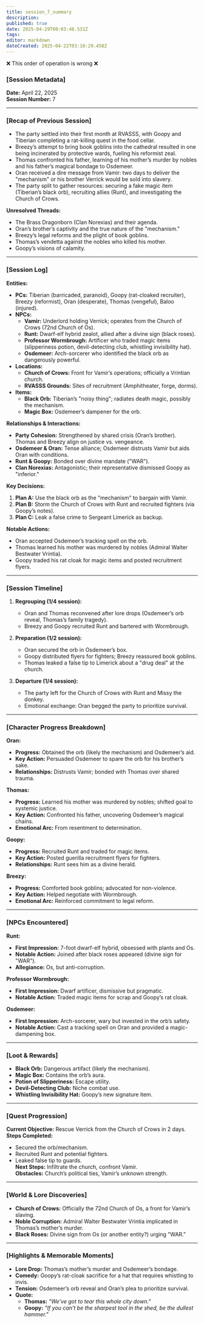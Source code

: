 ```yaml
---
title: session_7_summary
description: 
published: true
date: 2025-04-29T00:03:48.531Z
tags: 
editor: markdown
dateCreated: 2025-04-22T03:10:29.458Z
---
```


❌ This order of operation is wrong ❌

### **[Session Metadata]**  
**Date:** April 22, 2025  
**Session Number:** 7  

---

### **[Recap of Previous Session]**  
- The party settled into their first month at RVASSS, with Goopy and Tiberian completing a rat-killing quest in the food cellar.  
- Breezy’s attempt to bring book goblins into the cathedral resulted in one being incinerated by protective wards, fueling his reformist zeal.  
- Thomas confronted his father, learning of his mother’s murder by nobles and his father’s magical bondage to Osdemeer.  
- Oran received a dire message from Vamir: two days to deliver the "mechanism" or his brother Verrick would be sold into slavery.  
- The party split to gather resources: securing a fake magic item (Tiberian’s black orb), recruiting allies (Runt), and investigating the Church of Crows.  

**Unresolved Threads:**  
- The Brass Dragonborn (Clan Norexias) and their agenda.  
- Oran’s brother’s captivity and the true nature of the "mechanism."  
- Breezy’s legal reforms and the plight of book goblins.  
- Thomas’s vendetta against the nobles who killed his mother.  
- Goopy’s visions of calamity.  

---

### **[Session Log]**  
**Entities:**  
- **PCs:** Tiberian (barricaded, paranoid), Goopy (rat-cloaked recruiter), Breezy (reformist), Oran (desperate), Thomas (vengeful), Baloo (injured).  
- **NPCs:**  
  - **Vamir:** Underlord holding Verrick; operates from the Church of Crows (72nd Church of Os).  
  - **Runt:** Dwarf-elf hybrid zealot, allied after a divine sign (black roses).  
  - **Professor Wormbrough:** Artificer who traded magic items (slipperiness potion, devil-detecting club, whistling invisibility hat).  
  - **Osdemeer:** Arch-sorcerer who identified the black orb as dangerously powerful.  
- **Locations:**  
  - **Church of Crows:** Front for Vamir’s operations; officially a Vrintian church.  
  - **RVASSS Grounds:** Sites of recruitment (Amphitheater, forge, dorms).  
- **Items:**  
  - **Black Orb:** Tiberian’s "noisy thing"; radiates death magic, possibly the mechanism.  
  - **Magic Box:** Osdemeer’s dampener for the orb.  

**Relationships & Interactions:**  
- **Party Cohesion:** Strengthened by shared crisis (Oran’s brother). Thomas and Breezy align on justice vs. vengeance.  
- **Osdemeer & Oran:** Tense alliance; Osdemeer distrusts Vamir but aids Oran with conditions.  
- **Runt & Goopy:** Bonded over divine mandate ("WAR").  
- **Clan Norexias:** Antagonistic; their representative dismissed Goopy as "inferior."  

**Key Decisions:**  
1. **Plan A:** Use the black orb as the "mechanism" to bargain with Vamir.  
2. **Plan B:** Storm the Church of Crows with Runt and recruited fighters (via Goopy’s notes).  
3. **Plan C:** Leak a false crime to Sergeant Limerick as backup.  

**Notable Actions:**  
- Oran accepted Osdemeer’s tracking spell on the orb.  
- Thomas learned his mother was murdered by nobles (Admiral Walter Bestwater Vrintia).  
- Goopy traded his rat cloak for magic items and posted recruitment flyers.  

---

### **[Session Timeline]**  
1. **Regrouping (1/4 session):**  
   - Oran and Thomas reconvened after lore drops (Osdemeer’s orb reveal, Thomas’s family tragedy).  
   - Breezy and Goopy recruited Runt and bartered with Wormbrough.  

2. **Preparation (1/2 session):**  
   - Oran secured the orb in Osdemeer’s box.  
   - Goopy distributed flyers for fighters; Breezy reassured book goblins.  
   - Thomas leaked a false tip to Limerick about a "drug deal" at the church.  

3. **Departure (1/4 session):**  
   - The party left for the Church of Crows with Runt and Missy the donkey.  
   - Emotional exchange: Oran begged the party to prioritize survival.  

---

### **[Character Progress Breakdown]**  
**Oran:**  
- **Progress:** Obtained the orb (likely the mechanism) and Osdemeer’s aid.  
- **Key Action:** Persuaded Osdemeer to spare the orb for his brother’s sake.  
- **Relationships:** Distrusts Vamir; bonded with Thomas over shared trauma.  

**Thomas:**  
- **Progress:** Learned his mother was murdered by nobles; shifted goal to systemic justice.  
- **Key Action:** Confronted his father, uncovering Osdemeer’s magical chains.  
- **Emotional Arc:** From resentment to determination.  

**Goopy:**  
- **Progress:** Recruited Runt and traded for magic items.  
- **Key Action:** Posted guerilla recruitment flyers for fighters.  
- **Relationships:** Runt sees him as a divine herald.  

**Breezy:**  
- **Progress:** Comforted book goblins; advocated for non-violence.  
- **Key Action:** Helped negotiate with Wormbrough.  
- **Emotional Arc:** Reinforced commitment to legal reform.  

---

### **[NPCs Encountered]**  
**Runt:**  
- **First Impression:** 7-foot dwarf-elf hybrid, obsessed with plants and Os.  
- **Notable Action:** Joined after black roses appeared (divine sign for "WAR").  
- **Allegiance:** Os, but anti-corruption.  

**Professor Wormbrough:**  
- **First Impression:** Dwarf artificer, dismissive but pragmatic.  
- **Notable Action:** Traded magic items for scrap and Goopy’s rat cloak.  

**Osdemeer:**  
- **First Impression:** Arch-sorcerer, wary but invested in the orb’s safety.  
- **Notable Action:** Cast a tracking spell on Oran and provided a magic-dampening box.  

---

### **[Loot & Rewards]**  
- **Black Orb:** Dangerous artifact (likely the mechanism).  
- **Magic Box:** Contains the orb’s aura.  
- **Potion of Slipperiness:** Escape utility.  
- **Devil-Detecting Club:** Niche combat use.  
- **Whistling Invisibility Hat:** Goopy’s new signature item.  

---

### **[Quest Progression]**  
**Current Objective:** Rescue Verrick from the Church of Crows in 2 days.  
**Steps Completed:**  
- Secured the orb/mechanism.  
- Recruited Runt and potential fighters.  
- Leaked false tip to guards.  
**Next Steps:** Infiltrate the church, confront Vamir.  
**Obstacles:** Church’s political ties, Vamir’s unknown strength.  

---

### **[World & Lore Discoveries]**  
- **Church of Crows:** Officially the 72nd Church of Os, a front for Vamir’s slaving.  
- **Noble Corruption:** Admiral Walter Bestwater Vrintia implicated in Thomas’s mother’s murder.  
- **Black Roses:** Divine sign from Os (or another entity?) urging "WAR."  

---

### **[Highlights & Memorable Moments]**  
- **Lore Drop:** Thomas’s mother’s murder and Osdemeer’s bondage.  
- **Comedy:** Goopy’s rat-cloak sacrifice for a hat that requires whistling to invis.  
- **Tension:** Osdemeer’s orb reveal and Oran’s plea to prioritize survival.  
- **Quote:**  
  - **Thomas:** *"We’ve got to tear this whole city down."*  
  - **Goopy:** *"If you can’t be the sharpest tool in the shed, be the dullest hammer."*  
